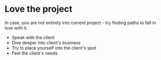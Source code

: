 # Love the project

In case, you are not entirely into current project - try finding paths to fall in love with it.

* Speak with the client
* Dive deeper into client's business
* Try to place yourself into the client's spot
* Feel the client's needs
